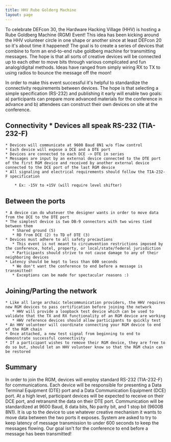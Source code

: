 ```yaml
---
title: HHV Rube Golderg Machine 
layout: page
---
```


To celebrate DEFcon 30, the Hardware Hacking Village (HHV) is hosting a Rube Goldberg Machine (RGM) Event!  This idea has been kicking around the HHV volunteer circle in one shape or another since at least DEFcon 20 so it's about time it happened!  The goal is to create a series of devices that combine to form an end-to-end rube goldberg machine for transmitting messages.  The hope is that all sorts of creative devices will be connected up to each other to move bits through various complicated and fun analog/digital methods.  Ideas have ranged from simply wiring RX to TX to using radios to bounce the message off the moon!

In order to make this event successful it's helpful to standardize the connectivity requirements between devices.  The hope is that selecting a simple specification (RS-232) and publishing it early will enable two goals: a) participants can prepare more advanced materials for the conference in advance and b) attendees can construct their own devices on site at the conference.

## Connectivity    * Devices all speak RS-232 (TIA-232-F)
    * Devices will communicate at 9600 Baud 8N1 w/o flow control
    * Each device will expose a DCE and a DTE port
    * Devices are connected to each DCE -> DTE in series
    * Messages are input by an external device connected to the DTE port of the first RGM device and received by another external device connected to the DCE port of the last RGM device
    * All signaling and electrical requirements should follow the TIA-232-F specification

        * Ex: -15V to +15V (will require level shifter)

## Between the ports
    * A device can do whatever the designer wants in order to move data from the DCE to the DTE port
    * The simplest device is two DB-9 connectors with two wires tied between them
       * Shared ground (5)
       * RD from DCE (2) to TD of DTE (3)
    * Devices must adhere to all safety precautions
       * This event is not meant to circumvention restrictions imposed by the conference, hotel, property, or local/state/federal jurisdiction
       * Participants should strive to not cause damage to any of their neighboring devices
    * Latency should be kept to less than 600 seconds
       * We don't want the conference to end before a message is transmitted!
       * Exceptions can be made for spectacular reasons :)

## Joining/Parting the network
    * Like all large archaic telecommunication providers, the HHV requires new RGM devices to pass certification before joining the network
       * HHV will provide a loopback test device which can be used to validate that the TX and RX functionality of an RGM device are working
       * HHV reference devices should allow participants to quickly test
    * An HHV volunteer will coordinate connecting your RGM device to end of the RGM chain
    * Once attached, a new test signal from beginning to end to demonstrate successful connectivity
    * If a participant wishes to remove their RGM device, they are free to do so but, should let an HHV volunteer know so that the RGM chain can be restored

## Summary

In order to join the RGM, devices will employ standard RS-232 (TIA-232-F) for communications.  Each device will be responsible for presenting a Data Terminal Equipment (DTE) port and a Data Communication Equipment (DCE) port.  At a high level, participant devices will be expected to receive on their DCE port, and retransmit the data on their DTE port.  Communication will be standardized at 9600 Baud, 8 data bits, No parity bit, and 1 stop bit (9600B 8N1).  It is up to the device to use whatever creative mechanism it wants to move data between the two ports it exposes.  System are asked to try to keep latency of message transmission to under 600 seconds to keep the messages flowing.  Our goal isn't for the conference to end before a message has been transmitted!

